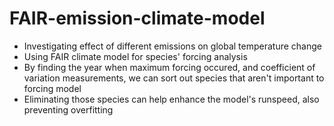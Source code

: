 # FAIR-emission-climate-model

- Investigating effect of different emissions on global temperature change
- Using FAIR climate model for species' forcing analysis
- By finding the year when maximum forcing occured, and coefficient of variation measurements, we can sort out species that aren't important to forcing model
- Eliminating those species can help enhance the model's runspeed, also preventing overfitting
